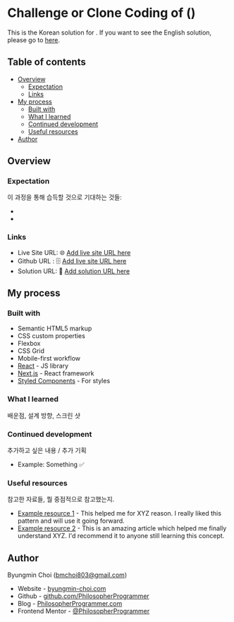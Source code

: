 # Challenge or Clone Coding of ()

This is the Korean solution for [](). If you want to see the English solution, please go to [here]().

## Table of contents

- [Overview](#overview)
  - [Expectation](#expectation)
  - [Links](#links)
- [My process](#my-process)
  - [Built with](#built-with)
  - [What I learned](#what-i-learned)
  - [Continued development](#continued-development)
  - [Useful resources](#useful-resources)
- [Author](#author)

## Overview

### Expectation

이 과정을 통해 습득할 것으로 기대하는 것들:

-
-

### Links

- Live Site URL: :globe_with_meridians: [Add live site URL here](https://your-live-site-url.com)
- Github URL : :file_cabinet: [Add live site URL here](https://your-live-site-url.com)
- Solution URL: :crystal_ball: [Add solution URL here](https://your-solution-url.com)

## My process

### Built with

- Semantic HTML5 markup
- CSS custom properties
- Flexbox
- CSS Grid
- Mobile-first workflow
- [React](https://reactjs.org/) - JS library
- [Next.js](https://nextjs.org/) - React framework
- [Styled Components](https://styled-components.com/) - For styles

### What I learned

배운점, 설계 방향, 스크린 샷

### Continued development

추가하고 싶은 내용 / 추가 기획

- Example: Something :white_check_mark:

### Useful resources

참고한 자료들, 뭘 중점적으로 참고했는지.

- [Example resource 1](https://www.example.com) - This helped me for XYZ reason. I really liked this pattern and will use it going forward.
- [Example resource 2](https://www.example.com) - This is an amazing article which helped me finally understand XYZ. I'd recommend it to anyone still learning this concept.

## Author

Byungmin Choi (bmchoi803@gmail.com)

- Website - [byungmin-choi.com](http://byungmin-choi.com)
- Github - [github.com/PhilosopherProgrammer](https://github.com/PhilosopherProgrammer)
- Blog - [PhilosopherProgrammer.com](https://philosopherprogrammer.com/)
- Frontend Mentor - [@PhilosopherProgrammer](https://www.frontendmentor.io/profile/PhilosopherProgrammer)
